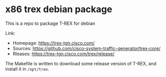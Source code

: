 # x86 trex debian package

This is a repo to package T-REX for debian

Link:
* Homepage: https://trex-tgn.cisco.com/
* Sources: https://github.com/cisco-system-traffic-generator/trex-core/
* Rleases: https://trex-tgn.cisco.com/trex/release/

The Makefile is written to download some release version of T-REX,
and install it in `/opt/trex`.
